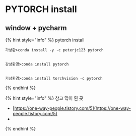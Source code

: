 # PYTORCH install

## window + pycharm 

{% hint style="info" %}
pytorch install



```text
가상환>conda install -y -c peterjc123 pytorch 


강상환경>conda install pytorch


가상환경>conda install torchvision -c pytorch

```
{% endhint %}

{% hint style="info" %}
참고 많이 된 곳

* [https://one-way-people.tistory.com/5](https://one-way-people.tistory.com/5)
* 
{% endhint %}

